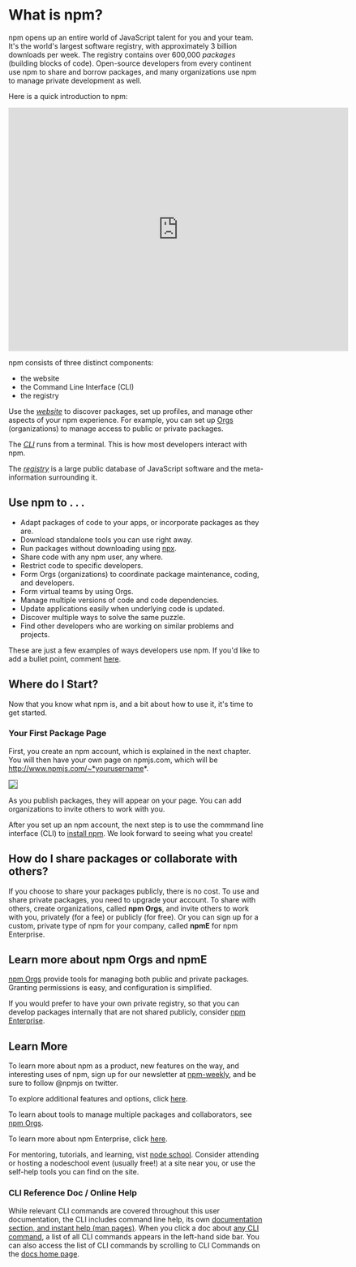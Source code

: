 <!-- title: 01 - What is npm?
featured: true
-->
# What is npm?

npm opens up an entire world of JavaScript talent for you and your team. It's the world's largest software registry, with approximately 3 billion downloads per week. The registry contains over 600,000 _packages_ (building blocks of code). Open-source developers from every continent use npm to share and borrow packages, and many organizations use npm to manage private development as well. 

Here is a quick introduction to npm:

<iframe width="670" height="480" src="https://www.youtube.com/embed/x03fjb2VlGY" frameborder="0" allowfullscreen></iframe>

npm consists of three distinct components:

*  the website
*  the Command Line Interface (CLI)
*  the registry

Use the [*website*](https://npmjs.com) to discover packages, set up profiles, and manage other aspects of your npm experience. For example, you can set up [Orgs](https://www.npmjs.com/features) (organizations) to manage access to public or private packages. 

The [*CLI*](https://docs.npmjs.com/cli/npm) runs from a terminal. This is how most developers interact with npm. 

The [*registry*](https://docs.npmjs.com/misc/registry) is a large public database of JavaScript software and the meta-information surrounding it. 


## Use npm to . . . 

* Adapt packages of code to your apps, or incorporate packages as they are.
* Download standalone tools you can use right away.
* Run packages without downloading using [npx](https://www.npmjs.com/package/npx).
* Share code with any npm user, any where.
* Restrict code to specific developers.
* Form Orgs (organizations) to coordinate package maintenance, coding, and developers.  
* Form virtual teams by using Orgs.
* Manage multiple versions of code and code dependencies.
* Update applications easily when underlying code is updated.
* Discover multiple ways to solve the same puzzle. 
* Find other developers who are working on similar problems and projects.   

These are just a few examples of ways developers use npm. If you'd like to add a bullet point, comment [here](https://github.com/npm/docs/issues/944).   

## Where do I Start?

Now that you know what npm is, and a bit about how to use it, it's time to get started. 

### Your First Package Page

First, you create an npm account, which is explained in the next chapter. You will then have your own page on npmjs.com, which will be http://www.npmjs.com/~*yourusername*. 

<img src="/images/first-package-page.png" style="border: 1px solid gray;">

<!--<<img src="first-package-page.png" style="border: 1px solid gray;">-->

As you publish packages, they will appear on your page. You can add organizations to invite others to work with you. 

After you set up an npm account, the next step is to use the commmand line interface (CLI) to [install npm](https://docs.npmjs.com/getting-started/installing-node). We look forward to seeing what you create!

## How do I share packages or collaborate with others?  

If you choose to share your packages publicly, there is no cost. To use and share private packages, you need to upgrade your account. To share with others, create organizations, called **npm Orgs**,  and invite others to work with you, privately (for a fee) or publicly (for free). Or you can sign up for a custom, private type of npm for your company, called **npmE** for npm Enterprise.

## Learn more about npm Orgs and npmE

[npm Orgs](https://www.npmjs.com/features) provide tools for managing both public and private packages. Granting permissions is easy, and configuration is simplified.

If you would prefer to have your own private registry, so that you can develop packages internally that are not shared publicly,  consider [npm Enterprise](https://www.npmjs.com/enterprise).

## Learn More

To learn more about npm as a product, new features on the way, and interesting uses of npm, sign up for our newsletter at [npm-weekly](https://www.npmjs.com/npm-weekly), and be sure to follow @npmjs on twitter.

To explore additional features and options, click [here](https://www.npmjs.com/pricing).

To learn about tools to manage multiple packages and collaborators, see [npm Orgs](https://www.npmjs.com/docs/orgs).

To learn more about npm Enterprise, click [here](https://npme.npmjs.com/docs).  

For mentoring, tutorials, and learning, vist [node school](https://nodeschool.io). Consider attending or hosting a nodeschool event (usually free!) at a site near you, or use the self-help tools you can find on the site. 

### CLI Reference Doc / Online Help

While relevant CLI commands are covered throughout this user documentation, the CLI includes command line help, its own [documentation section, and instant help (man pages)](https://docs.npmjs.com/cli/help). When you click a doc about [any CLI command](https://docs.npmjs.com/cli/help-search), a list of all CLI commands appears in the left-hand side bar. You can also access the list of CLI commands by scrolling to CLI Commands on the [docs home page](https://docs.npmjs.com).
